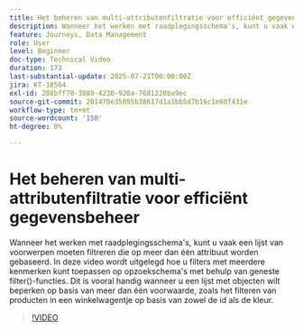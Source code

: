 ```yaml
---
title: Het beheren van multi-attributenfiltratie voor efficiënt gegevensbeheer
description: Wanneer het werken met raadplegingsschema's, kunt u vaak een lijst van voorwerpen moeten filtreren die op meer dan één attribuut worden gebaseerd. In deze video wordt uitgelegd hoe u filters met meerdere kenmerken kunt toepassen op opzoekschema's met behulp van geneste filter()-functies. Dit is vooral handig wanneer u een lijst met objecten wilt beperken op basis van meer dan één voorwaarde, zoals het filteren van producten in een winkelwagentje op basis van zowel de id als de kleur.
feature: Journeys, Data Management
role: User
level: Beginner
doc-type: Technical Video
duration: 173
last-substantial-update: 2025-07-21T00:00:00Z
jira: KT-18564
exl-id: 288bff70-3889-4230-920a-7681220ba9ec
source-git-commit: 201470e35095b38617d1a1bb5d7b16c1e60f431e
workflow-type: tm+mt
source-wordcount: '150'
ht-degree: 0%

---
```


# Het beheren van multi-attributenfiltratie voor efficiënt gegevensbeheer

Wanneer het werken met raadplegingsschema&#39;s, kunt u vaak een lijst van voorwerpen moeten filtreren die op meer dan één attribuut worden gebaseerd. In deze video wordt uitgelegd hoe u filters met meerdere kenmerken kunt toepassen op opzoekschema&#39;s met behulp van geneste filter()-functies. Dit is vooral handig wanneer u een lijst met objecten wilt beperken op basis van meer dan één voorwaarde, zoals het filteren van producten in een winkelwagentje op basis van zowel de id als de kleur.

>[!VIDEO](https://video.tv.adobe.com/v/3469312/?learn=on&enablevpops)

